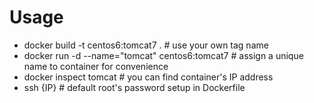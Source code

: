 Usage
=====
<ul>
	<li>docker build -t centos6:tomcat7 . # use your own tag name</li>
	<li>docker run -d --name="tomcat" centos6:tomcat7 # assign a unique name to container for convenience</li>
	<li>docker inspect tomcat # you can find container's IP address</li>
	<li>ssh {IP} # default root's password setup in Dockerfile</li>
</ul>